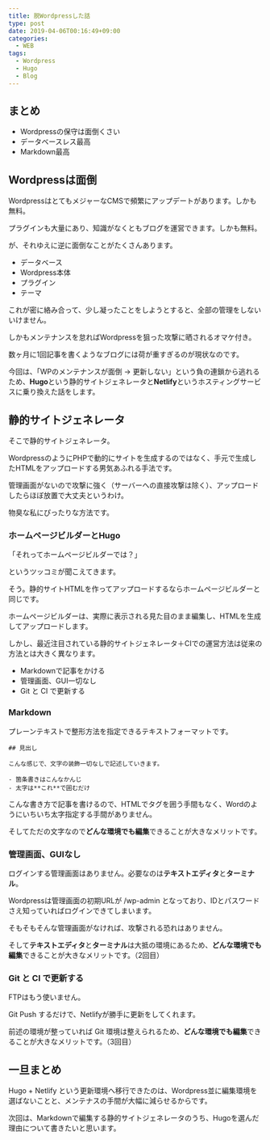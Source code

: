 ```yaml
---
title: 脱Wordpressした話
type: post
date: 2019-04-06T00:16:49+09:00
categories:
  - WEB
tags:
  - Wordpress
  - Hugo
  - Blog
---
```


## まとめ

- Wordpressの保守は面倒くさい
- データベースレス最高
- Markdown最高

<!-- more -->

## Wordpressは面倒

WordpressはとてもメジャーなCMSで頻繁にアップデートがあります。しかも無料。

プラグインも大量にあり、知識がなくともブログを運営できます。しかも無料。

が、それゆえに逆に面倒なことがたくさんあります。

- データベース
- Wordpress本体
- プラグイン
- テーマ

これが密に絡み合って、少し凝ったことをしようとすると、全部の管理をしないいけません。

しかもメンテナンスを怠ればWordpressを狙った攻撃に晒されるオマケ付き。

数ヶ月に1回記事を書くようなブログには荷が重すぎるのが現状なのです。

今回は、「WPのメンテナンスが面倒 → 更新しない」という負の連鎖から逃れるため、**Hugo**という静的サイトジェネレータと**Netlify**というホスティングサービスに乗り換えた話をします。

## 静的サイトジェネレータ

そこで静的サイトジェネレータ。

WordpressのようにPHPで動的にサイトを生成するのではなく、手元で生成したHTMLをアップロードする男気あふれる手法です。

管理画面がないので攻撃に強く（サーバーへの直接攻撃は除く）、アップロードしたらほぼ放置で大丈夫というわけ。

物臭な私にぴったりな方法です。

### ホームページビルダーとHugo

「それってホームページビルダーでは？」

というツッコミが聞こえてきます。

そう。静的サイトHTMLを作ってアップロードするならホームページビルダーと同じです。

ホームページビルダーは、実際に表示される見た目のまま編集し、HTMLを生成してアップロードします。

しかし、最近注目されている静的サイトジェネレータ＋CIでの運営方法は従来の方法とは大きく異なります。

- Markdownで記事をかける
- 管理画面、GUI一切なし
- Git と CI で更新する

### Markdown

プレーンテキストで整形方法を指定できるテキストフォーマットです。

```
## 見出し

こんな感じで、文字の装飾一切なしで記述していきます。

- 箇条書きはこんなかんじ
- 太字は**これ**で囲むだけ
```

こんな書き方で記事を書けるので、HTMLでタグを囲う手間もなく、Wordのようにいちいち太字指定する手間がありません。

そしてただの文字なので**どんな環境でも編集**できることが大きなメリットです。

### 管理画面、GUIなし

ログインする管理画面はありません。必要なのは**テキストエディタ**と**ターミナル**。

Wordpressは管理画面の初期URLが /wp-admin となっており、IDとパスワードさえ知っていればログインできてしまいます。

そもそもそんな管理画面がなければ、攻撃される恐れはありません。

そして**テキストエディタ**と**ターミナル**は大抵の環境にあるため、**どんな環境でも編集**できることが大きなメリットです。（2回目）

### Git と CI で更新する

FTPはもう使いません。

Git Push するだけで、Netlifyが勝手に更新をしてくれます。

前述の環境が整っていれば Git 環境は整えられるため、**どんな環境でも編集**できることが大きなメリットです。（3回目）

## 一旦まとめ

Hugo + Netlify という更新環境へ移行できたのは、Wordpress並に編集環境を選ばないことと、メンテナスの手間が大幅に減らせるからです。

次回は、Markdownで編集する静的サイトジェネレータのうち、Hugoを選んだ理由について書きたいと思います。
